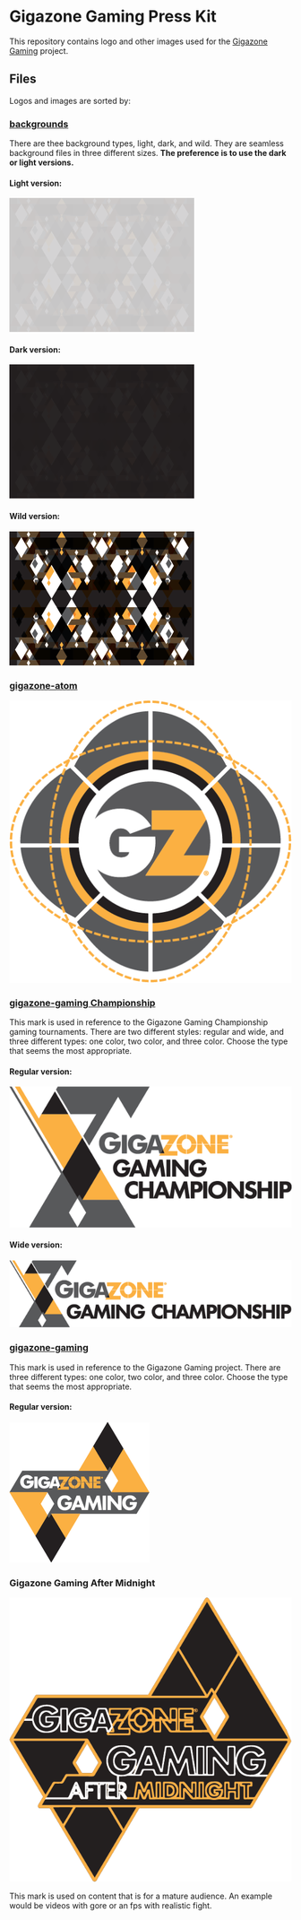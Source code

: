 # Gigazone Gaming Press Kit

This repository contains logo and other images used for the [Gigazone Gaming](https://gigazonegaming.com) project.

## Files

Logos and images are sorted by:

### [backgrounds](https://github.com/paulbunyannet/gigazonegaming-press-kit/tree/master/backgrounds)

There are thee background types, light, dark, and wild. They are seamless background files in three different sizes. __The preference is to use the dark or light versions.__

#### Light version:
![Background light version](https://github.com/paulbunyannet/gigazonegaming-press-kit/blob/master/backgrounds/gigazone-pattern-background-light.png)

#### Dark version:
![Background dark version](https://github.com/paulbunyannet/gigazonegaming-press-kit/blob/master/backgrounds/gigazone-pattern-background-dark.png)

#### Wild version:
![Background wild version](https://github.com/paulbunyannet/gigazonegaming-press-kit/blob/master/backgrounds/gigazone-pattern-background-wild.png)

### [gigazone-atom](https://github.com/paulbunyannet/gigazonegaming-press-kit/tree/master/gigazone-atom)

![Gigazone Gaming Atom](https://github.com/paulbunyannet/gigazonegaming-press-kit/blob/master/gigazone-atom/gigazone-gaming-championship-atom.png)

### [gigazone-gaming Championship](https://github.com/paulbunyannet/gigazonegaming-press-kit/tree/master/gigazone-gaming-championship)

This mark is used in reference to the Gigazone Gaming Championship gaming tournaments. There are two different styles: regular and wide, and three different types: one color, two color, and three color. Choose the type that seems the most appropriate.

#### Regular version:
![Gigazone Gaming Championship](https://github.com/paulbunyannet/gigazonegaming-press-kit/blob/master/gigazone-gaming-championship/three-color/gigazone-gaming-championship-X-on-light.png)

#### Wide version:
![Gigazone Gaming Championship wide version](https://github.com/paulbunyannet/gigazonegaming-press-kit/blob/master/gigazone-gaming-championship/three-color/gigazone-gaming-championship-X-wide-on-light.png)


### [gigazone-gaming](https://github.com/paulbunyannet/gigazonegaming-press-kit/tree/master/gigazone-gaming)

This mark is used in reference to the Gigazone Gaming project. There are three different types: one color, two color, and three color. Choose the type that seems the most appropriate.

#### Regular version:
![Gigazone Gaming](https://github.com/paulbunyannet/gigazonegaming-press-kit/blob/master/gigazone-gaming/three-color/gigazone-gaming-on-light.png)

### Gigazone Gaming After Midnight
![Gigazone Gaming After Midnight](https://github.com/paulbunyannet/gigazonegaming-press-kit/blob/master/gigazone-gaming-after-midnight/gz%20after%20midnight%20neon.png)

This mark is used on content that is for a mature audience. An example would be videos with gore or an fps with realistic fight.





